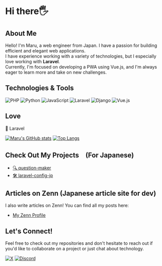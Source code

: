 # Hi there🖐️

## About Me

Hello! I'm Maru, a web engineer from Japan. I have a passion for building efficient and elegant web applications. <br/>
I have experience working with a variety of technologies, but I especially love working with **Laravel**. <br/>
Currently, I'm focused on developing a PWA using Vue.js, and I'm always eager to learn more and take on new challenges.

## Technologies & Tools
![PHP](https://img.shields.io/badge/-PHP-777BB4?style=flat-square&logo=php&logoColor=white)
![Python](https://img.shields.io/badge/-Python-3776AB?style=flat-square&logo=python&logoColor=white)
![JavaScript](https://img.shields.io/badge/-JavaScript-F7DF1E?style=flat-square&logo=javascript&logoColor=black)
![Laravel](https://img.shields.io/badge/-Laravel-FF2D20?style=flat-square&logo=laravel&logoColor=white)
![Django](https://img.shields.io/badge/-Django-092E20?style=flat-square&logo=django&logoColor=white)
![Vue.js](https://img.shields.io/badge/-Vue.js-4FC08D?style=flat-square&logo=vue-dot-js&logoColor=white)

## Love
🥰 Laravel

[![Maru's GitHub stats](https://github-readme-stats.vercel.app/api?username=maru0914&theme=vue-dark&show_icons=true)](https://github.com/maru0914/github-readme-stats)
[![Top Langs](https://github-readme-stats.vercel.app/api/top-langs/?username=maru0914&theme=vue-dark&show_icons=true&layout=compact)](https://github.com/maru0914/github-readme-stats)

## Check Out My Projects　(For Japanese)

- [🔍 question-maker](https://github.com/maru0914/question-maker)
- [🛠️ laravel-config-jp](https://github.com/maru0914/laravel-config-jp)

## Articles on Zenn (Japanese article site for dev)

I also write articles on Zenn! You can find all my posts here:

- [My Zenn Profile](https://zenn.dev/casti)

## Let's Connect!

Feel free to check out my repositories and don't hesitate to reach out if you'd like to collaborate on a project or just chat about technology.

[![X](https://img.shields.io/badge/-X-1DA1F2?style=flat-square&logo=x&logoColor=white)](https://x.com/x_maru0914)
[![Discord](https://img.shields.io/badge/-Discord-5865F2?style=flat-square&logo=discord&logoColor=white)](https://discordapp.com/users/marudev0914)



